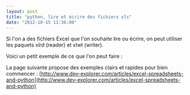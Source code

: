 ```yaml
---
layout: post
title: "python, lire et écrire des fichiers xls"
date: "2012-10-15 11:36:00"
---
```

Si l'on a des fichiers Excel que l'on souhaite lire ou écrire, on peut utiliser les paquets xlrd (reader) et xlwt (writer).

Voici un petit exemple de ce que l'on peut faire :

<script src="http://pastebin.com/embed_js.php?i=G7b8TfDf"></script>

La page suivante propose des exemples clairs et rapides pour bien commencer :
[http://www.dev-explorer.com/articles/excel-spreadsheets-and-python](http://www.dev-explorer.com/articles/excel-spreadsheets-and-python)
